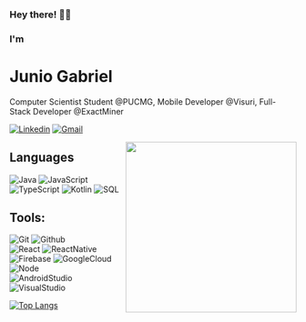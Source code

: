 <!-- Greeting -->
### Hey there! :wave::smiley:
### I'm
# Junio Gabriel

<!--Introduction -->
Computer Scientist Student @PUCMG, Mobile Developer @Visuri, Full-Stack Developer @ExactMiner

[![Linkedin](https://img.shields.io/badge/-Junio%20Gabriel-blue?style=flat&logo=Linkedin&logoColor=white)](https://www.linkedin.com/in/juniogss)
[![Gmail](https://img.shields.io/badge/-junio.gss@hotmail.com-026d9f?style=flat&logo=Gmail&logoColor=white)](mailto:junio.gss@hotmail.com)

<img align='right' src="https://user-images.githubusercontent.com/56129260/107866930-a20cfb00-6e54-11eb-8b37-d14ca4078f84.png?raw=true" width="300">

## Languages

![Java](https://img.shields.io/badge/-Java-000000?style=flat&logo=java)
![JavaScript](https://img.shields.io/badge/-JavaScript-000000?style=flat&logo=javascript)
![TypeScript](https://img.shields.io/badge/-TypeScript-000000?style=flat&logo=typescript)
![Kotlin](https://img.shields.io/badge/-Kotlin-000000?style=flat&logo=kotlin)
![SQL](https://img.shields.io/badge/-SQL-000000?style=flat&logo=mysql)

## Tools:

![Git](https://img.shields.io/badge/-Git-000000?style=flat&logo=git)
![Github](https://img.shields.io/badge/-Github-000000?style=flat&logo=github) <br />
![React](https://img.shields.io/badge/-React-000000?style=flat&logo=react)
![ReactNative](https://img.shields.io/badge/-React%20Native-000000?style=flat&logo=react) <br />
![Firebase](https://img.shields.io/badge/-Firebase-000000?style=flat&logo=firebase)
![GoogleCloud](https://img.shields.io/badge/-Google%20Cloud%20Platform-000000?style=flat&logo=google-cloud) <br />
![Node](https://img.shields.io/badge/-Node-000000?style=flat&logo=node.js) <br />
![AndroidStudio](https://img.shields.io/badge/-Android%20Studio-000000?style=flat&logo=android-studio)
![VisualStudio](https://img.shields.io/badge/-Visual%20Studio-000000?style=flat&logo=visual-studio-code)

[![Top Langs](https://github-readme-stats.vercel.app/api/top-langs/?username=juniogss)](https://github.com/anuraghazra/github-readme-stats)
